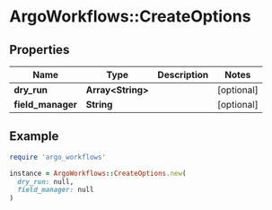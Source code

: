 # ArgoWorkflows::CreateOptions

## Properties

| Name | Type | Description | Notes |
| ---- | ---- | ----------- | ----- |
| **dry_run** | **Array&lt;String&gt;** |  | [optional] |
| **field_manager** | **String** |  | [optional] |

## Example

```ruby
require 'argo_workflows'

instance = ArgoWorkflows::CreateOptions.new(
  dry_run: null,
  field_manager: null
)
```

